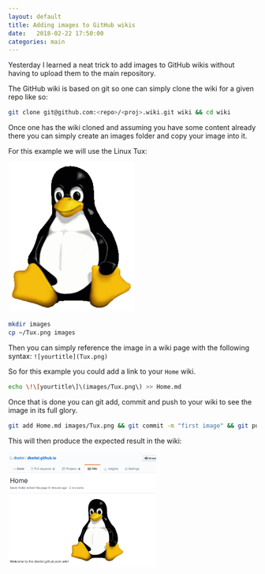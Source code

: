```yaml
---
layout: default
title: Adding images to GitHub wikis
date:   2018-02-22 17:50:00
categories: main
---
```


Yesterday I learned a neat trick to add images to GitHub wikis without having to upload them
to the main repository.

The GitHub wiki is based on git so one can simply clone the wiki for a given repo like so:

```bash
git clone git@github.com:<repo>/<proj>.wiki.git wiki && cd wiki
```

Once one has the wiki cloned and assuming you have some content already there you can simply
create an images folder and copy your image into it.

For this example we will use the Linux Tux:

<img title="lewing@isc.tamu.edu Larry Ewing and The GIMP [Attribution], via Wikimedia Commons" width="256" src="/img/Tux.png"/>


```bash
mkdir images
cp ~/Tux.png images
```

Then you can simply reference the image in a wiki page with the following syntax: `![yourtitle](Tux.png)`

So for this example you could add a link to your `Home` wiki.

```bash
echo \!\[yourtitle\]\(images/Tux.png\) >> Home.md
```

Once that is done you can git add, commit and push to your wiki to see the image in its full glory.

```bash
git add Home.md images/Tux.png && git commit -m "first image" && git push
```

This will then produce the expected result in the wiki:

<img src="/img/Selection_223.png" width="300">
